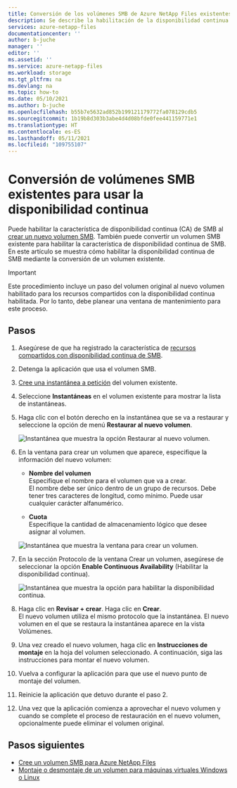```yaml
---
title: Conversión de los volúmenes SMB de Azure NetApp Files existentes para usar la disponibilidad continua de SMB | Microsoft Docs
description: Se describe la habilitación de la disponibilidad continua de SMB mediante la conversión de un volumen SMB de Azure NetApp Files existente.
services: azure-netapp-files
documentationcenter: ''
author: b-juche
manager: ''
editor: ''
ms.assetid: ''
ms.service: azure-netapp-files
ms.workload: storage
ms.tgt_pltfrm: na
ms.devlang: na
ms.topic: how-to
ms.date: 05/10/2021
ms.author: b-juche
ms.openlocfilehash: b55b7e5632ad852b199121179772fa078129cdb5
ms.sourcegitcommit: 1b19b8d303b3abe4d4d08bfde0fee441159771e1
ms.translationtype: HT
ms.contentlocale: es-ES
ms.lasthandoff: 05/11/2021
ms.locfileid: "109755107"
---
```

# <a name="convert-existing-smb-volumes-to-use-continuous-availability"></a>Conversión de volúmenes SMB existentes para usar la disponibilidad continua 

Puede habilitar la característica de disponibilidad continua (CA) de SMB al [crear un nuevo volumen SMB](azure-netapp-files-create-volumes-smb.md#add-an-smb-volume). También puede convertir un volumen SMB existente para habilitar la característica de disponibilidad continua de SMB.  En este artículo se muestra cómo habilitar la disponibilidad continua de SMB mediante la conversión de un volumen existente.  

> [!IMPORTANT]
> Este procedimiento incluye un paso del volumen original al nuevo volumen habilitado para los recursos compartidos con la disponibilidad continua habilitada. Por lo tanto, debe planear una ventana de mantenimiento para este proceso. 

## <a name="steps"></a>Pasos

1. Asegúrese de que ha registrado la característica de [recursos compartidos con disponibilidad continua de SMB](https://aka.ms/anfsmbcasharespreviewsignup).  
2. Detenga la aplicación que usa el volumen SMB. 
3. [Cree una instantánea a petición](azure-netapp-files-manage-snapshots.md#create-an-on-demand-snapshot-for-a-volume) del volumen existente. 
4. Seleccione **Instantáneas** en el volumen existente para mostrar la lista de instantáneas.
5. Haga clic con el botón derecho en la instantánea que se va a restaurar y seleccione la opción de menú **Restaurar al nuevo volumen**.
    
    ![Instantánea que muestra la opción Restaurar al nuevo volumen.](../media/azure-netapp-files/azure-netapp-files-snapshot-restore-to-new-volume.png)

6. En la ventana para crear un volumen que aparece, especifique la información del nuevo volumen:  

    * **Nombre del volumen**    
    Especifique el nombre para el volumen que va a crear.   
    El nombre debe ser único dentro de un grupo de recursos. Debe tener tres caracteres de longitud, como mínimo. Puede usar cualquier carácter alfanumérico.

    * **Cuota**   
    Especifique la cantidad de almacenamiento lógico que desee asignar al volumen.

    ![Instantánea que muestra la ventana para crear un volumen.](../media/azure-netapp-files/snapshot-restore-new-volume.png) 

7. En la sección Protocolo de la ventana Crear un volumen, asegúrese de seleccionar la opción **Enable Continuous Availability** (Habilitar la disponibilidad continua).

    ![Instantánea que muestra la opción para habilitar la disponibilidad continua.](../media/azure-netapp-files/enable-continuous-availability-option.png) 

8. Haga clic en **Revisar + crear**. Haga clic en **Crear**.   
    El nuevo volumen utiliza el mismo protocolo que la instantánea.
   El nuevo volumen en el que se restaura la instantánea aparece en la vista Volúmenes.

9. Una vez creado el nuevo volumen, haga clic en **Instrucciones de montaje** en la hoja del volumen seleccionado. A continuación, siga las instrucciones para montar el nuevo volumen.    

10. Vuelva a configurar la aplicación para que use el nuevo punto de montaje del volumen.   

11. Reinicie la aplicación que detuvo durante el paso 2. 

12. Una vez que la aplicación comienza a aprovechar el nuevo volumen y cuando se complete el proceso de restauración en el nuevo volumen, opcionalmente puede eliminar el volumen original.  

## <a name="next-steps"></a>Pasos siguientes  

* [Cree un volumen SMB para Azure NetApp Files](azure-netapp-files-create-volumes-smb.md)
* [Montaje o desmontaje de un volumen para máquinas virtuales Windows o Linux](azure-netapp-files-mount-unmount-volumes-for-virtual-machines.md)